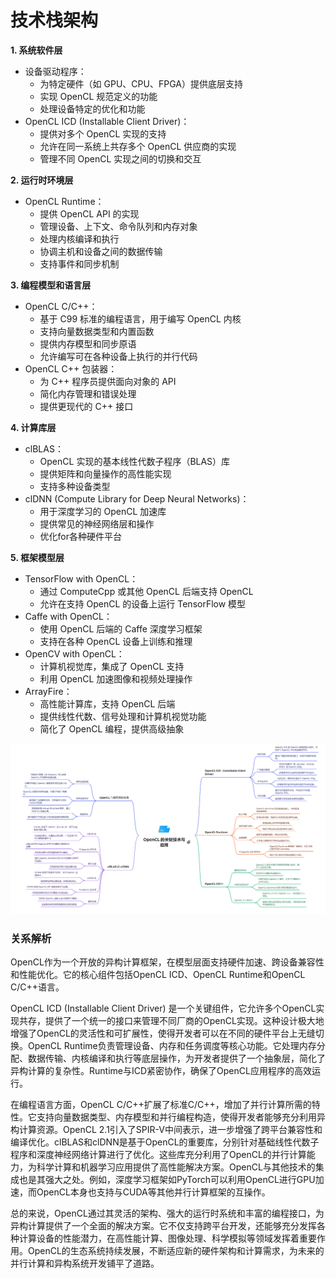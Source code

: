 # 技术栈架构

**1. 系统软件层**
- 设备驱动程序：
  - 为特定硬件（如 GPU、CPU、FPGA）提供底层支持
  - 实现 OpenCL 规范定义的功能
  - 处理设备特定的优化和功能
- OpenCL ICD (Installable Client Driver)：
  - 提供对多个 OpenCL 实现的支持
  - 允许在同一系统上共存多个 OpenCL 供应商的实现
  - 管理不同 OpenCL 实现之间的切换和交互

**2. 运行时环境层**
- OpenCL Runtime：
  - 提供 OpenCL API 的实现
  - 管理设备、上下文、命令队列和内存对象
  - 处理内核编译和执行
  - 协调主机和设备之间的数据传输
  - 支持事件和同步机制

**3. 编程模型和语言层**
- OpenCL C/C++：
  - 基于 C99 标准的编程语言，用于编写 OpenCL 内核
  - 支持向量数据类型和内置函数
  - 提供内存模型和同步原语
  - 允许编写可在各种设备上执行的并行代码
- OpenCL C++ 包装器：
  - 为 C++ 程序员提供面向对象的 API
  - 简化内存管理和错误处理
  - 提供更现代的 C++ 接口

**4. 计算库层**
- clBLAS：
  - OpenCL 实现的基本线性代数子程序（BLAS）库
  - 提供矩阵和向量操作的高性能实现
  - 支持多种设备类型
- clDNN (Compute Library for Deep Neural Networks)：
  - 用于深度学习的 OpenCL 加速库
  - 提供常见的神经网络层和操作
  - 优化for各种硬件平台

**5. 框架模型层**
- TensorFlow with OpenCL：
  - 通过 ComputeCpp 或其他 OpenCL 后端支持 OpenCL
  - 允许在支持 OpenCL 的设备上运行 TensorFlow 模型
- Caffe with OpenCL：
  - 使用 OpenCL 后端的 Caffe 深度学习框架
  - 支持在各种 OpenCL 设备上训练和推理
- OpenCV with OpenCL：
  - 计算机视觉库，集成了 OpenCL 支持
  - 利用 OpenCL 加速图像和视频处理操作
- ArrayFire：
  - 高性能计算库，支持 OpenCL 后端
  - 提供线性代数、信号处理和计算机视觉功能
  - 简化了 OpenCL 编程，提供高级抽象



![alt text](../../img/1271726043038_.pic.jpg)
### 关系解析
OpenCL作为一个开放的异构计算框架，在模型层面支持硬件加速、跨设备兼容性和性能优化。它的核心组件包括OpenCL ICD、OpenCL Runtime和OpenCL C/C++语言。

OpenCL ICD (Installable Client Driver) 是一个关键组件，它允许多个OpenCL实现共存，提供了一个统一的接口来管理不同厂商的OpenCL实现。这种设计极大地增强了OpenCL的灵活性和可扩展性，使得开发者可以在不同的硬件平台上无缝切换。OpenCL Runtime负责管理设备、内存和任务调度等核心功能。它处理内存分配、数据传输、内核编译和执行等底层操作，为开发者提供了一个抽象层，简化了异构计算的复杂性。Runtime与ICD紧密协作，确保了OpenCL应用程序的高效运行。

在编程语言方面，OpenCL C/C++扩展了标准C/C++，增加了并行计算所需的特性。它支持向量数据类型、内存模型和并行编程构造，使得开发者能够充分利用异构计算资源。OpenCL 2.1引入了SPIR-V中间表示，进一步增强了跨平台兼容性和编译优化。clBLAS和clDNN是基于OpenCL的重要库，分别针对基础线性代数子程序和深度神经网络计算进行了优化。这些库充分利用了OpenCL的并行计算能力，为科学计算和机器学习应用提供了高性能解决方案。OpenCL与其他技术的集成也是其强大之处。例如，深度学习框架如PyTorch可以利用OpenCL进行GPU加速，而OpenCL本身也支持与CUDA等其他并行计算框架的互操作。

总的来说，OpenCL通过其灵活的架构、强大的运行时系统和丰富的编程接口，为异构计算提供了一个全面的解决方案。它不仅支持跨平台开发，还能够充分发挥各种计算设备的性能潜力，在高性能计算、图像处理、科学模拟等领域发挥着重要作用。OpenCL的生态系统持续发展，不断适应新的硬件架构和计算需求，为未来的并行计算和异构系统开发铺平了道路。